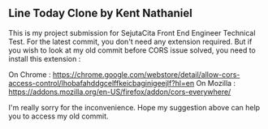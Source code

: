 ## Line Today Clone by Kent Nathaniel

This is my project submission for SejutaCita Front End Engineer Technical Test.
For the latest commit, you don't need any extension required.
But if you wish to look at my old commit before CORS issue solved, you need to install this extension :

On Chrome : https://chrome.google.com/webstore/detail/allow-cors-access-control/lhobafahddgcelffkeicbaginigeejlf?hl=en On Mozilla : https://addons.mozilla.org/en-US/firefox/addon/cors-everywhere/

I'm really sorry for the inconvenience. Hope my suggestion above can help you to access my old commit.
